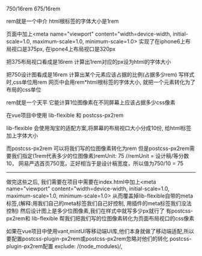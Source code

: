 750/16rem    675/16rem

rem就是一个中介 html根标签的字体大小是1rem

页面中加上<meta name="viewport" content="width=device-width, initial-scale=1.0, maximum-scale=1.0, minimum-scale=1.0>
实现了在iphone6上布局视口是375px, 在ipone4上布局视口是320px

把375布局视口看成是16rem  计算出1rem对应的px设为html的字体大小

把750设计图看成是16rem 计算出某个元素应该占据的比例(占据多少rem) 
写样式时,css单位用rem  网页中会用rem*html根标签的字体大小, 就把一个元素转化为了布局的css单位 

rem就是一个天平 它能计算1位图像素在不同屏幕上应该占据多少css像素

在vue项目中使用 lib-flexible 和 postcss-px2rem

lib-flexible 会使用淘宝的适配方案,将屏幕的布局视口大小分成10份, 给html标签加上字体大小

而postcss-px2rem 可以将我们写的位图像素转化为rem 
但是postcss-px2rem需要我们指定(1rem代表多少的位图像素)remUnit: 75   //remUnit = 设计稿/等分数10， 网易严选首页750宽，正好相当于是设计稿宽度，所以值为750/10 = 75

********
做完这些之后, 我们需要在项目中需要在index.html中加上<meta name="viewport" content="width=device-width, initial-scale=1.0, maximum-scale=1.0, minimum-scale=1.0>
从而覆盖掉lib-flexible自带的meta标签,(解释:用我们自己的meta标签我们自己好控制, 用插件的meta标签我们没法控制)
然后设计图上是多少位图像素,我们在样式中就写多少px就行了  有postcss-px2rem和 lib-flexible 帮我们把我们写的位图像素转化为页面布局视口的css像素

如果在vue项目中使用vant,mintUI等移动端UI库,他们本身就做了移动端适配,所以要配置postcss-plugin-px2rem或postcss-px2rem忽略对他们的转化 
postcss-plugin-px2rem配置 exclude: /(node_modules)/, 
